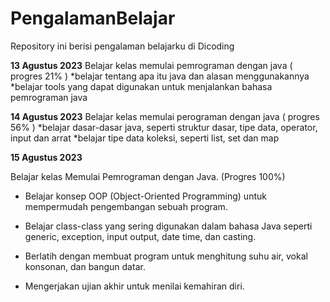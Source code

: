 # PengalamanBelajar
Repository ini berisi pengalaman belajarku di Dicoding

**13 Agustus 2023**
Belajar kelas memulai pemrograman dengan java ( progres 21% )
  *belajar tentang apa itu java dan alasan menggunakannya
  *belajar tools yang dapat digunakan untuk menjalankan bahasa pemrograman java

**14 Agustus 2023**
Belajar kelas memulai perograman dengan java ( progres 56% )
  *belajar dasar-dasar java, seperti struktur dasar, tipe data, operator, input dan arrat
  *belajar tipe data koleksi, seperti list, set dan map

**15 Agustus 2023**  

Belajar kelas Memulai Pemrograman dengan Java. (Progres 100%)

  * Belajar konsep OOP (Object-Oriented Programming) untuk mempermudah pengembangan sebuah program.

  * Belajar class-class yang sering digunakan dalam bahasa Java seperti generic, exception, input output, date time, dan casting. 

  * Berlatih dengan membuat program untuk menghitung suhu air, vokal konsonan, dan bangun datar. 

  * Mengerjakan ujian akhir untuk menilai kemahiran diri.
